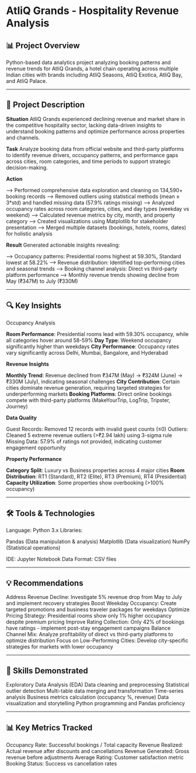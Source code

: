 # AtliQ Grands - Hospitality Revenue Analysis

## **📊 Project Overview**
Python-based data analytics project analyzing booking patterns and revenue trends for AtliQ Grands, a hotel chain operating across multiple Indian cities with brands including AtliQ Seasons, AtliQ Exotica, AtliQ Bay, and AtliQ Palace.
________________________________________

## **🎯 Project Description**

**Situation**
AtliQ Grands experienced declining revenue and market share in the competitive hospitality sector, lacking data-driven insights to understand booking patterns and optimize performance across properties and channels.

**Task**
Analyze booking data from official website and third-party platforms to identify revenue drivers, occupancy patterns, and performance gaps across cities, room categories, and time periods to support strategic decision-making.

**Action**

--> Performed comprehensive data exploration and cleaning on 134,590+ booking records
--> Removed outliers using statistical methods (mean ± 3*std) and handled missing data (57.9% ratings missing)
--> Analyzed occupancy rates across room categories, cities, and day types (weekday vs weekend)
--> Calculated revenue metrics by city, month, and property category
--> Created visualizations using Matplotlib for stakeholder presentation
--> Merged multiple datasets (bookings, hotels, rooms, dates) for holistic analysis

**Result**
Generated actionable insights revealing:

--> Occupancy patterns: Presidential rooms highest at 59.30%, Standard lowest at 58.22%
--> Revenue distribution: Identified top-performing cities and seasonal trends
--> Booking channel analysis: Direct vs third-party platform performance
--> Monthly revenue trends showing decline from May (₹347M) to July (₹330M)
________________________________________

## **🔍 Key Insights**
Occupancy Analysis

**Room Performance**: Presidential rooms lead with 59.30% occupancy, while all categories hover around 58-59%
**Day Type**: Weekend occupancy significantly higher than weekdays
**City Performance**: Occupancy rates vary significantly across Delhi, Mumbai, Bangalore, and Hyderabad

**Revenue Insights**

**Monthly Trend**: Revenue declined from ₹347M (May) → ₹324M (June) → ₹330M (July), indicating seasonal challenges
**City Contribution**: Certain cities dominate revenue generation, requiring targeted strategies for underperforming markets
**Booking Platforms**: Direct online bookings compete with third-party platforms (MakeYourTrip, LogTrip, Tripster, Journey)

**Data Quality**

Guest Records: Removed 12 records with invalid guest counts (≤0)
Outliers: Cleaned 5 extreme revenue outliers (>₹2.94 lakh) using 3-sigma rule
Missing Data: 57.9% of ratings not provided, indicating customer engagement opportunity

**Property Performance**

**Category Split**: Luxury vs Business properties across 4 major cities
**Room Distribution**: RT1 (Standard), RT2 (Elite), RT3 (Premium), RT4 (Presidential)
**Capacity Utilization**: Some properties show overbooking (>100% occupancy)
________________________________________

## **🛠️ Tools & Technologies**

Language: Python 3.x
Libraries:

Pandas (Data manipulation & analysis)
Matplotlib (Data visualization)
NumPy (Statistical operations)


IDE: Jupyter Notebook
Data Format: CSV files
________________________________________

## **💡 Recommendations**

Address Revenue Decline: Investigate 5% revenue drop from May to July and implement recovery strategies
Boost Weekday Occupancy: Create targeted promotions and business traveler packages for weekdays
Optimize Pricing Strategy: Presidential rooms show only 1% higher occupancy despite premium pricing
Improve Rating Collection: Only 42% of bookings have ratings - implement post-stay engagement campaigns
Balance Channel Mix: Analyze profitability of direct vs third-party platforms to optimize distribution
Focus on Low-Performing Cities: Develop city-specific strategies for markets with lower occupancy
________________________________________

## **🚀 Skills Demonstrated**

Exploratory Data Analysis (EDA)
Data cleaning and preprocessing
Statistical outlier detection
Multi-table data merging and transformation
Time-series analysis
Business metrics calculation (occupancy %, revenue)
Data visualization and storytelling
Python programming and Pandas proficiency
________________________________________

## **📊 Key Metrics Tracked**

Occupancy Rate: Successful bookings / Total capacity
Revenue Realized: Actual revenue after discounts and cancellations
Revenue Generated: Gross revenue before adjustments
Average Rating: Customer satisfaction metric
Booking Status: Success vs cancellation rates
